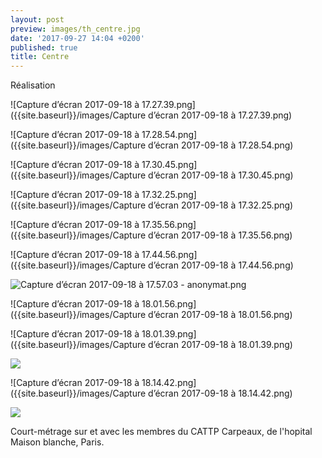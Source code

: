 ```yaml
---
layout: post
preview: images/th_centre.jpg
date: '2017-09-27 14:04 +0200'
published: true
title: Centre
---
```

Réalisation


![Capture d’écran 2017-09-18 à 17.27.39.png]({{site.baseurl}}/images/Capture d’écran 2017-09-18 à 17.27.39.png)

![Capture d’écran 2017-09-18 à 17.28.54.png]({{site.baseurl}}/images/Capture d’écran 2017-09-18 à 17.28.54.png)

![Capture d’écran 2017-09-18 à 17.30.45.png]({{site.baseurl}}/images/Capture d’écran 2017-09-18 à 17.30.45.png)

![Capture d’écran 2017-09-18 à 17.32.25.png]({{site.baseurl}}/images/Capture d’écran 2017-09-18 à 17.32.25.png)


![Capture d’écran 2017-09-18 à 17.35.56.png]({{site.baseurl}}/images/Capture d’écran 2017-09-18 à 17.35.56.png)

![Capture d’écran 2017-09-18 à 17.44.56.png]({{site.baseurl}}/images/Capture d’écran 2017-09-18 à 17.44.56.png)

![Capture d’écran 2017-09-18 à 17.57.03 - anonymat.png]({{site.baseurl}}/images/Capture%20d%E2%80%99e%CC%81cran%202017-09-18%20a%CC%80%2017.57.03%20-%20anonymat.png)

![Capture d’écran 2017-09-18 à 18.01.56.png]({{site.baseurl}}/images/Capture d’écran 2017-09-18 à 18.01.56.png)


![Capture d’écran 2017-09-18 à 18.01.39.png]({{site.baseurl}}/images/Capture d’écran 2017-09-18 à 18.01.39.png)

![]({{site.baseurl}}/images/Capture%20d%E2%80%99e%CC%81cran%202017-09-18%20a%CC%80%2018.01.11.png)

![Capture d’écran 2017-09-18 à 18.14.42.png]({{site.baseurl}}/images/Capture d’écran 2017-09-18 à 18.14.42.png)

![]({{site.baseurl}}/images/Capture%20d%E2%80%99e%CC%81cran%202017-09-18%20a%CC%80%2018.06.52.png)









Court-métrage sur et avec les membres du CATTP Carpeaux, de l'hopital Maison blanche, Paris.

